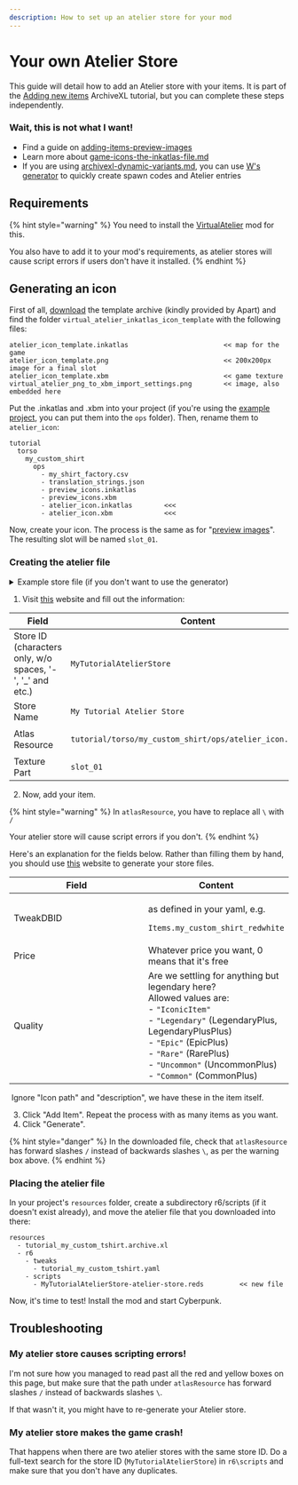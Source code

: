 ```yaml
---
description: How to set up an atelier store for your mod
---
```


# Your own Atelier Store

This guide will detail how to add an Atelier store with your items. It is part of the [Adding new items](./) ArchiveXL tutorial, but you can complete these steps independently.

### Wait, this is not what I want!

* Find a guide on [adding-items-preview-images](../../custom-icons-and-ui/adding-items-preview-images/ "mention")&#x20;
* Learn more about [game-icons-the-inkatlas-file.md](../../../for-mod-creators-theory/files-and-what-they-do/game-icons-the-inkatlas-file.md "mention")
* If you are using [archivexl-dynamic-variants.md](archivexl-dynamic-variants.md "mention"), you can use [W's generator](https://codepen.io/Wandering-Aldecaldo/full/jOoWemp) to quickly create spawn codes and Atelier entries

## Requirements

{% hint style="warning" %}
You need to install the [VirtualAtelier](https://www.nexusmods.com/cyberpunk2077/mods/2987) mod for this.&#x20;

You also have to add it to your mod's requirements, as atelier stores will cause script errors if users don't have it installed.
{% endhint %}

## Generating an icon

First of all, [download](https://www.mediafire.com/file/3slvnkhjbz0jt65/inkatlas\_templates\_apart\_v1.zip/file) the template archive (kindly provided by Apart) and find the folder `virtual_atelier_inkatlas_icon_template` with the following files:

```
atelier_icon_template.inkatlas                        << map for the game  
atelier_icon_template.png                             << 200x200px image for a final slot  
atelier_icon_template.xbm                             << game texture  
virtual_atelier_png_to_xbm_import_settings.png        << image, also embedded here  
```

Put the .inkatlas and .xbm into your project (if you're using the [example project](./#grab-the-example-files), you can put them into the `ops` folder). Then, rename them to `atelier_icon`:

```
tutorial
  torso
    my_custom_shirt
      ops		   
      	- my_shirt_factory.csv  
      	- translation_strings.json  
      	- preview_icons.inkatlas       
      	- preview_icons.xbm            
      	- atelier_icon.inkatlas        <<<  
      	- atelier_icon.xbm             <<<  
```

Now, create your icon. The process is the same as for "[preview images](../../custom-icons-and-ui/adding-items-preview-images/#fixing-up-your-texture)". The resulting slot will be named `slot_01`.

### Creating the atelier file

<details>

<summary>Example store file (if you don't want to use the generator)</summary>

```
@addMethod(gameuiInGameMenuGameController)
protected cb func RegisterYOURNAMESStore(event: ref<VirtualShopRegistration>) -> Bool {
  event.AddStore(
    n"YOURNAME",
    "Your Store Name",
    [            
      "Items.my_custom_shirt_redwhite",  	
      "Items.my_custom_shirt_redblack"
	],
	[ 1	],
    r"tutorial/torso/my_custom_shirt/ops/atelier_icon.inkatlas",
    n"slot_01",
	[ "Legendary" ]
  );
}
```



</details>

1. Visit [this](https://jovial-shockley-612ec8.netlify.app/) website and fill out the information:

| Field                                                      | Content                                                                          |
| ---------------------------------------------------------- | -------------------------------------------------------------------------------- |
| Store ID (characters only, w/o spaces, '-', '\_' and etc.) | `MyTutorialAtelierStore`                                                         |
| Store Name                                                 | `My Tutorial Atelier Store`                                                      |
| Atlas Resource                                             | <p><code>tutorial/torso/my_custom_shirt/ops/atelier_icon.inkatlas</code><br></p> |
| Texture Part                                               | `slot_01`                                                                        |

2. Now, add your item.

{% hint style="warning" %}
In `atlasResource`, you have to replace all `\` with `/`

Your atelier store will cause script errors if you don't.
{% endhint %}

Here's an explanation for the fields below. Rather than filling them by hand, you should use [this](https://jovial-shockley-612ec8.netlify.app/) website to generate your store files.

<table><thead><tr><th width="231">Field</th><th>Content</th></tr></thead><tbody><tr><td>TweakDBID</td><td><p>as defined in your yaml, e.g.</p><p><code>Items.my_custom_shirt_redwhite</code></p></td></tr><tr><td>Price</td><td>Whatever price you want, 0 means that it's free</td></tr><tr><td>Quality</td><td>Are we settling for anything but legendary here?<br>Allowed values are: <br>- <code>"IconicItem"</code><br>- <code>"Legendary"</code> (LegendaryPlus, LegendaryPlusPlus)<br>- <code>"Epic"</code> (EpicPlus)<br>- <code>"Rare"</code> (RarePlus)<br>- <code>"Uncommon"</code> (UncommonPlus)<br>- <code>"Common"</code> (CommonPlus)</td></tr></tbody></table>

​ Ignore "Icon path" and "description", we have these in the item itself.

3. Click "Add Item". Repeat the process with as many items as you want.
4. Click "Generate".

{% hint style="danger" %}
In the downloaded file, check that `atlasResource` has forward slashes `/` instead of backwards slashes `\`, as per the warning box above.
{% endhint %}

### Placing the atelier file

In your project's `resources` folder, create a subdirectory r6/scripts (if it doesn't exist already), and move the atelier file that you downloaded into there:

```
resources
  - tutorial_my_custom_tshirt.archive.xl  
  - r6
    - tweaks
      - tutorial_my_custom_tshirt.yaml         
    - scripts
      - MyTutorialAtelierStore-atelier-store.reds         << new file
```

Now, it's time to test! Install the mod and start Cyberpunk.

## Troubleshooting

### My atelier store causes scripting errors!

I'm not sure how you managed to read past all the red and yellow boxes on this page, but make sure that the path under `atlasResource` has forward slashes `/` instead of backwards slashes `\`.

If that wasn't it, you might have to re-generate your Atelier store.

### My atelier store makes the game crash!

That happens when there are two atelier stores with the same store ID. Do a full-text search for the store ID (`MyTutorialAtelierStore`) in `r6\scripts` and make sure that you don't have any duplicates.

